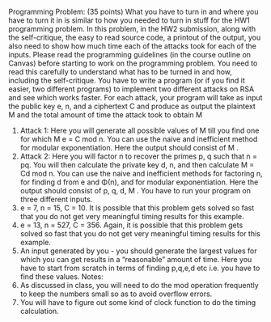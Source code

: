 Programming Problem: (35 points) What you have to turn in and where you have to turn it in is similar to how
you needed to turn in stuff for the HW1 programming problem. In this problem, in the HW2 submission, along with the
self-critique, the easy to read source code, a printout of the output, you also need to show how much time each of the
attacks took for each of the inputs. Please read the programming guidelines (in the course outline on Canvas) before
starting to work on the programming problem. You need to read this carefully to understand what has to be turned in and
how, including the self-critique.
You have to write a program (or if you find it easier, two different programs) to implement two different attacks on RSA
and see which works faster. For each attack, your program will take as input the public key e, n, and a ciphertext C and
produce as output the plaintext M and the total amount of time the attack took to obtain M
1. Attack 1: Here you will generate all possible values of M till you find one for which M e = C mod n. You can use the
naive and inefficient method for modular exponentiation. Here the output should consist of M .
2. Attack 2: Here you will factor n to recover the primes p, q such that n = pq. You will then calculate the private key
d, n, and then calculate M = Cd mod n. You can use the naive and inefficient methods for factoring n, for finding d
from e and Φ(n), and for modular exponentiation. Here the output should consist of p, q, d, M .
You have to run your program on three different inputs.
1. e = 7, n = 15, C = 10. It is possible that this problem gets solved so fast that you do not get very meaningful timing
results for this example.
2. e = 13, n = 527, C = 356. Again, it is possible that this problem gets solved so fast that you do not get very meaningful
timing results for this example.
3. An input generated by you - you should generate the largest values for which you can get results in a “reasonable”
amount of time. Here you have to start from scratch in terms of finding p,q,e,d etc i.e. you have to find these values.
Notes:
1. As discussed in class, you will need to do the mod operation frequently to keep the numbers small so as to avoid
overflow errors.
2. You will have to figure out some kind of clock function to do the timing calculation.
